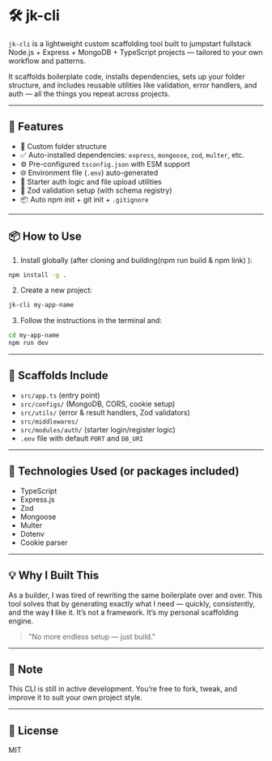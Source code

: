 
# 🛠️ jk-cli

`jk-cli` is a lightweight custom scaffolding tool built to jumpstart fullstack Node.js + Express + MongoDB + TypeScript projects  — tailored to your own workflow and patterns.

It scaffolds boilerplate code, installs dependencies, sets up your folder structure, and includes reusable utilities like validation, error handlers, and auth — all the things you repeat across projects.

---

## 🚀 Features

- 📁 Custom folder structure
- ✅ Auto-installed dependencies: `express`, `mongoose`, `zod`, `multer`, etc.
- ⚙️ Pre-configured `tsconfig.json` with ESM support
- 🌐 Environment file (`.env`) auto-generated
- 🔐 Starter auth logic and file upload utilities
- 🧪 Zod validation setup (with schema registry)
- 📦 Auto npm init + git init + `.gitignore`

---

## 📦 How to Use

1. Install globally (after cloning and building(npm run build & npm link) ):

```bash
npm install -g .
````

2. Create a new project:

```bash
jk-cli my-app-name
```

3. Follow the instructions in the terminal and:

```bash
cd my-app-name
npm run dev
```

---

## 🧱 Scaffolds Include

* `src/app.ts` (entry point)
* `src/configs/` (MongoDB, CORS, cookie setup)
* `src/utils/` (error & result handlers, Zod validators)
* `src/middlewares/`
* `src/modules/auth/` (starter login/register logic)
* `.env` file with default `PORT` and `DB_URI`

---

## 🔧 Technologies Used (or packages included)

* TypeScript
* Express.js
* Zod
* Mongoose
* Multer
* Dotenv
* Cookie parser

---

## 💡 Why I Built This

As a builder, I was tired of rewriting the same boilerplate over and over. This tool solves that by generating exactly what I need — quickly, consistently, and the way **I** like it.
It’s not a framework. It’s my personal scaffolding engine.

> "No more endless setup — just build."

---

## 📌 Note

This CLI is still in active development. You’re free to fork, tweak, and improve it to suit your own project style.

---

## 📄 License

MIT


